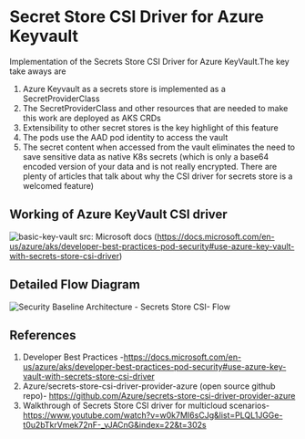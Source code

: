 # Secret Store CSI Driver for Azure Keyvault
Implementation of the Secrets Store CSI Driver for Azure KeyVault.The key take aways are
1. Azure Keyvault as a secrets store is implemented as a SecretProviderClass
2. The SecretProviderClass and other resources that are needed to make this work are deployed as AKS CRDs
3. Extensibility to other secret stores is the key highlight of this feature
4. The pods use the AAD pod identity to access the vault
5. The secret content when accessed from the vault eliminates the need to save sensitive data as native K8s secrets (which is only a base64 encoded version of your data and is not really encrypted. There are plenty of articles that talk about why the CSI driver for secrets store is a welcomed feature)

## Working of Azure KeyVault CSI driver

![basic-key-vault](https://user-images.githubusercontent.com/13979783/155843649-9fc9ae38-1cc9-4c97-96ea-202ac229a4d7.svg)
src: Microsoft docs (https://docs.microsoft.com/en-us/azure/aks/developer-best-practices-pod-security#use-azure-key-vault-with-secrets-store-csi-driver)

## Detailed Flow Diagram
![Security Baseline Architecture - Secrets Store CSI- Flow](https://user-images.githubusercontent.com/13979783/155934928-85f498dd-d36f-4cc0-b0a8-72330ba8431c.png)



## References
1. Developer Best Practices -https://docs.microsoft.com/en-us/azure/aks/developer-best-practices-pod-security#use-azure-key-vault-with-secrets-store-csi-driver
2. Azure/secrets-store-csi-driver-provider-azure (open source github repo)- https://github.com/Azure/secrets-store-csi-driver-provider-azure
3. Walkthrough of Secrets Store CSI driver for multicloud scenarios- https://www.youtube.com/watch?v=w0k7MI6sCJg&list=PLQL1JGGe-t0u2bTkrVmek72nF-_vJACnG&index=22&t=302s
